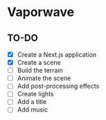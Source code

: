 # Vaporwave

## TO-DO

- [x] Create a Next.js application
- [x] Create a scene
- [ ] Build the terrain
- [ ] Animate the scene
- [ ] Add post-processing effects
- [ ] Create lights
- [ ] Add a title
- [ ] Add music
